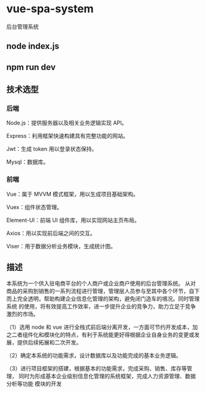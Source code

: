 # vue-spa-system
后台管理系统

## node index.js
## npm run dev 

## 技术选型
### 后端
Node.js：提供服务器以及相关业务逻辑实现 API。 

Express：利用框架快速构建具有完整功能的网站。 

Jwt：生成 token 用以登录状态保持。 

Mysql：数据库。 
### 前端
Vue：属于 MVVM 模式框架，用以生成项目基础架构。 

Vuex：组件状态管理。  

Element-UI：前端 UI 组件库，用以实现网站主页布局。 

Axios：用以实现前后端之间的交互。  

Viser：用于数据分析业务模块，生成统计图。 

## 描述
本系统为一个供入驻电商平台的个人商户或企业商户使用的后台管理系统。 
从对商品的采购到销售的一系列流程进行管理，管理层人员参与至其中各个环节，自下而上完全透明，帮助构建企业信息化管理的架构，避免闭门造车的境况。同时管理系统 的使用，将有效提高工作效率，进一步提升企业的竞争力，助力立足于竞争激烈的市场。 

（1）选用 node 和 vue 进行全栈式前后端分离开发，一方面可节约开发成本，加之二者组件化和模块化的特点，有利于系统能更好得根据企业自身业务的变更或发展，提供后续拓展和二次开发。 

（2）确定本系统的功能需求，设计数据库以及功能完成的基本业务逻辑。 

（3）进行项目框架的搭建，根据基本的功能需求，完成采购、销售、库存等管理， 同时为形成基本企业级别信息化管理的系统框架，完成人力资源管理、数据分析等功能 模块的开发
